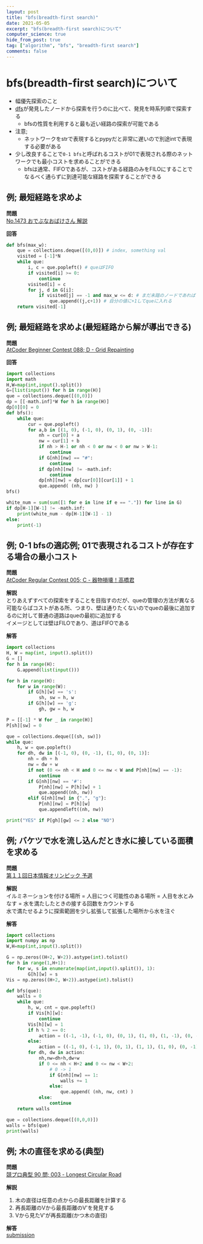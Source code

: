 ```yaml
---
layout: post
title: "bfs(breadth-first search)"
date: 2021-05-05
excerpt: "bfs(breadth-first search)について"
computer_science: true
hide_from_post: true
tag: ["algorithm", "bfs", "breadth-first search"]
comments: false
---
```


# bfs(breadth-first search)について
 - 幅優先探索のこと
 - [dfs](/dfs/)が発見したノードから探索を行うのに比べて、発見を時系列順で探索する
     - bfsの性質を利用すると最も近い経路の探索が可能である
 - 注意; 
     - ネットワークをstrで表現するとpypyだと非常に遅いので別途intで表現する必要がある
 - 少し改良することで`0-1 bfs`と呼ばれるコストが01で表現される際のネットワークでも最小コストを求めることができる
     - bfsは通常、FIFOであるが、コストがある経路のみをFILOにすることでなるべく通らずに到達可能な経路を探索することができる

## 例; 最短経路を求めよ

**問題**  
[No.1473 おでぶなおばけさん 解説](https://yukicoder.me/problems/no/1473)  

**回答**  
```python
def bfs(max_w):
    que = collections.deque([(0,0)]) # index, something val
    visited = [-1]*N
    while que:
        i, c = que.popleft() # queはFIFO
        if visited[i] >= 0:
            continue
        visited[i] = c
        for j, d in G[i]:
            if visited[j] == -1 and max_w <= d: # まだ未踏のノードであれば
                que.append((j,c+1)) # 自分の値に+1してqueに入れる
    return visited[-1]
```

## 例; 最短経路を求めよ(最短経路から解が導出できる)

**問題**  
[AtCoder Beginner Contest 088; D - Grid Repainting](https://atcoder.jp/contests/abc088/tasks/abc088_d)  

**回答**  
```python
import collections
import math
H,W=map(int,input().split())
G=[list(input()) for h in range(H)]
que = collections.deque([(0,0)])
dp = [[-math.inf]*W for h in range(H)]
dp[0][0] = 0
def bfs():
    while que:
        cur = que.popleft()
        for a,b in [(1, 0), (-1, 0), (0, 1), (0, -1)]:
            nh = cur[0] + a
            nw = cur[1] + b
            if nh > H-1 or nh < 0 or nw < 0 or nw > W-1:
                continue
            if G[nh][nw] == "#":
                continue
            if dp[nh][nw] != -math.inf:
                continue
            dp[nh][nw] = dp[cur[0]][cur[1]] + 1
            que.append( (nh, nw) )
bfs()

white_num = sum(sum([1 for e in line if e == "."]) for line in G)
if dp[H-1][W-1] != -math.inf:
    print(white_num - dp[H-1][W-1] - 1)
else:
    print(-1)
```

## 例; 0-1 bfsの適応例; 01で表現されるコストが存在する場合の最小コスト

**問題**  
[AtCoder Regular Contest 005; C - 器物損壊！高橋君](https://atcoder.jp/contests/arc005/tasks/arc005_3)  

**解説**  
とりあえずすべての探索をすることを目指すのだが、queの管理の方法が異なる  
可能ならばコストがある所、つまり、壁は通りたくないのでqueの最後に追加するのに対して普通の道路はqueの最初に追加する  
イメージとしては壁はFILOであり、道はFIFOである  

**解答**  
```python
import collections
H, W = map(int, input().split())
G = []
for h in range(H):
    G.append(list(input()))

for h in range(H):
    for w in range(W):
        if G[h][w] == 's':
            sh, sw = h, w
        if G[h][w] == 'g':
            gh, gw = h, w

P = [[-1] * W for _ in range(H)]
P[sh][sw] = 0

que = collections.deque([(sh, sw)])
while que:
    h, w = que.popleft()
    for dh, dw in [(-1, 0), (0, -1), (1, 0), (0, 1)]:
        nh = dh + h
        nw = dw + w
        if not (0 <= nh < H and 0 <= nw < W and P[nh][nw] == -1):
            continue
        if G[nh][nw] == '#':
            P[nh][nw] = P[h][w] + 1
            que.append((nh, nw))
        elif G[nh][nw] in {".", "g"}:
            P[nh][nw] = P[h][w]
            que.appendleft((nh, nw))

print("YES" if P[gh][gw] <= 2 else "NO")
```

## 例; バケツで水を流し込んだとき水に接している面積を求める  
**問題**  
[第１１回日本情報オリンピック 予選](https://atcoder.jp/contests/joi2012yo/tasks/joi2012yo_e)

**解説**  
イルミネーションを付ける場所 = 人目につく可能性のある場所 = 人目を水とみなす = 水を満たしたときの接する回数をカウントする  
水で満たせるように探索範囲を少し拡張して拡張した場所から水を注ぐ  

**解答**  
```python
import collections
import numpy as np
W,H=map(int,input().split())

G = np.zeros((H+2, W+2)).astype(int).tolist()
for h in range(1,H+1):
    for w, s in enumerate(map(int,input().split()), 1):
        G[h][w] = s
Vis = np.zeros((H+2, W+2)).astype(int).tolist()

def bfs(que):
    walls = 0
    while que:
        h, w, cnt = que.popleft()
        if Vis[h][w]:
            continue
        Vis[h][w] = 1
        if h % 2 == 0:
            action = ((-1, -1), (-1, 0), (0, 1), (1, 0), (1, -1), (0, -1))
        else:
            action = ((-1, 0), (-1, 1), (0, 1), (1, 1), (1, 0), (0, -1))
        for dh, dw in action:
            nh,nw=dh+h,dw+w
            if 0 <= nh < H+2 and 0 <= nw < W+2:
                # 0 -> 1
                if G[nh][nw] == 1:
                    walls += 1
                else:
                    que.append( (nh, nw, cnt) )
            else:
                continue
    return walls

que = collections.deque([(0,0,0)])
walls = bfs(que)
print(walls)
```


## 例; 木の直径を求める(典型)

**問題**  
[競プロ典型 90 問; 003 - Longest Circular Road](https://atcoder.jp/contests/typical90/tasks/typical90_c)  

**解説**  
 1. 木の直径は任意の点からの最長距離を計算する
 2. 再長距離のVから最長距離のV'を発見する
 3. Vから見たV'が再長距離(かつ木の直径)

**解答**  
[submission](https://atcoder.jp/contests/typical90/submissions/23139435)
